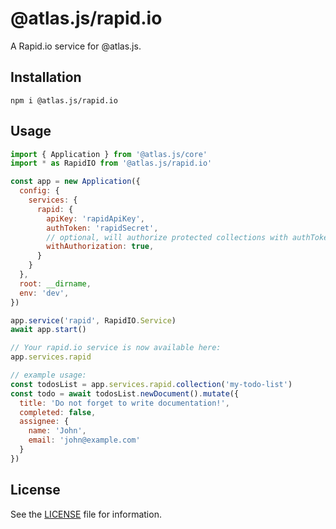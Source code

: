 # @atlas.js/rapid.io

A Rapid.io service for @atlas.js.

## Installation

`npm i @atlas.js/rapid.io`

## Usage

```js
import { Application } from '@atlas.js/core'
import * as RapidIO from '@atlas.js/rapid.io'

const app = new Application({
  config: {
    services: {
      rapid: {
        apiKey: 'rapidApiKey',
        authToken: 'rapidSecret',
        // optional, will authorize protected collections with authToken
        withAuthorization: true,
      }
    }
  },
  root: __dirname,
  env: 'dev',
})

app.service('rapid', RapidIO.Service)
await app.start()

// Your rapid.io service is now available here:
app.services.rapid

// example usage:
const todosList = app.services.rapid.collection('my-todo-list')
const todo = await todosList.newDocument().mutate({
  title: 'Do not forget to write documentation!',
  completed: false,
  assignee: {
    name: 'John',
    email: 'john@example.com'
  }
})
```

## License

See the [LICENSE](LICENSE) file for information.
